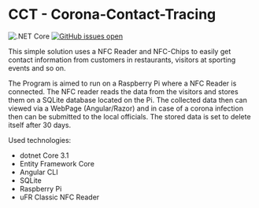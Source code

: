 # CCT - Corona-Contact-Tracing

![.NET Core](https://https://github.com/KienbMi/CCT/workflows/.NET%20Core/badge.svg)
[![GitHub issues open](https://img.shields.io/github/issues/network-tools/shconfparser.svg)](https://https://github.com/KienbMi/CCT/issues)

This simple solution uses a NFC Reader and NFC-Chips to easily get contact information from customers in restaurants, visitors at sporting events and so on.

The Program is aimed to run on a Raspberry Pi where a NFC Reader is connected. The NFC reader reads the data from the visitors and stores them on a SQLite database located on the Pi. The collected data then can viewed via a WebPage (Angular/Razor) and in case of a corona infection then can be submitted to the local officials. The stored data is set to delete itself after 30 days.

Used technologies:
* dotnet Core 3.1
* Entity Framework Core
* Angular CLI
* SQLite
* Raspberry Pi
* uFR Classic NFC Reader
